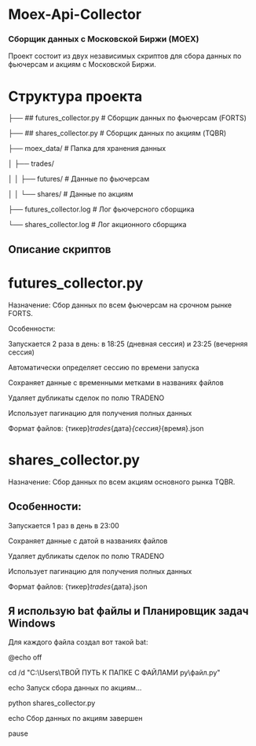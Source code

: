 # Moex-Api-Collector

### Сборщик данных с Московской Биржи (MOEX)
Проект состоит из двух независимых скриптов для сбора данных по фьючерсам и акциям с Московской Биржи.

# Структура проекта

├── ## futures_collector.py    # Сборщик данных по фьючерсам (FORTS)

├── ## shares_collector.py     # Сборщик данных по акциям (TQBR)

├── moex_data/              # Папка для хранения данных

│   ├── trades/

│   │   ├── futures/        # Данные по фьючерсам

│   │   └── shares/         # Данные по акциям

├── futures_collector.log   # Лог фьючерсного сборщика

└── shares_collector.log    # Лог акционного сборщика

## Описание скриптов
# futures_collector.py
Назначение: Сбор данных по всем фьючерсам на срочном рынке FORTS.

Особенности:

Запускается 2 раза в день: в 18:25 (дневная сессия) и 23:25 (вечерняя сессия)

Автоматически определяет сессию по времени запуска

Сохраняет данные с временными метками в названиях файлов

Удаляет дубликаты сделок по полю TRADENO

Использует пагинацию для получения полных данных

Формат файлов: {тикер}_trades_{дата}_{сессия}_{время}.json

# shares_collector.py
Назначение: Сбор данных по всем акциям основного рынка TQBR.

## Особенности:

Запускается 1 раз в день в 23:00

Сохраняет данные с датой в названиях файлов

Удаляет дубликаты сделок по полю TRADENO

Использует пагинацию для получения полных данных

Формат файлов: {тикер}_trades_{дата}.json

## Я использую bat файлы и Планировщик задач Windows

Для каждого файла создал вот такой bat:

@echo off

cd /d "C:\Users\ТВОЙ ПУТЬ К ПАПКЕ С ФАЙЛАМИ py\файл.py"

echo Запуск сбора данных по акциям...

python shares_collector.py

echo Сбор данных по акциям завершен

pause



